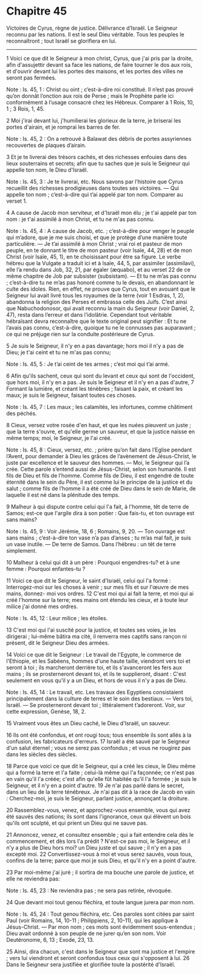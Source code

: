 # Chapitre 45

Victoires de Cyrus, règne de justice.
Délivrance d’Israël.
Le Seigneur reconnu par les nations.
Il est le seul Dieu véritable.
Tous les peuples le reconnaîtront ; tout Israël se glorifiera en lui.

***

1 Voici ce que dit le Seigneur à mon christ, Cyrus, que j'ai pris par la droite, afin d'assujettir devant sa face les nations, de faire tourner le dos aux rois, et d'ouvrir devant lui les portes des maisons, et les portes des villes ne seront pas fermées.

<span class="bible-note">Note : </span> Is. 45, 1 : Christ ou oint ; c’est-à-dire roi constitué. Il n’est pas prouvé qu’on donnât l’onction aux rois de Perse ; mais le Prophète parle ici conformément à l’usage consacré chez les Hébreux. Comparer à 1 Rois, 10, 1 ; 3 Rois, 1, 45.


2 Moi j'irai devant lui, j'humilierai les glorieux de la terre, je briserai les portes d'airain, et je romprai les barres de fer.

<span class="bible-note">Note : </span> Is. 45, 2 : On a retrouvé à Balawat des débris de portes assyriennes recouvertes de plaques d’airain.

3 Et je te livrerai des trésors cachés, et des richesses enfouies dans des lieux souterrains et secrets; afin que tu saches que je suis le Seigneur qui appelle ton nom, le Dieu d'Israël.

<span class="bible-note">Note : </span> Is. 45, 3 : Je te livrerai, etc. Nous savons par l’histoire que Cyrus recueillit des richesses prodigieuses dans toutes ses victoires. ― Qui appelle ton nom ; c’est-à-dire qui t’ai appelé par ton nom. Comparer au verset 1.

4 A cause de Jacob mon serviteur, et d'Israël mon élu ; je t'ai appelé par ton nom : je t'ai assimilé à mon Christ, et tu ne m'as pas connu.

<span class="bible-note">Note : </span> Is. 45, 4 : A cause de Jacob, etc. ; c’est-à-dire pour venger le peuple qui m’adore, que je me suis choisi, et que je protège d’une manière toute particulière. ― Je t’ai assimilé à mon Christ ; vrai roi et pasteur de mon peuple, en te donnant le titre de mon pasteur (voir Isaïe, 44, 28) et de mon Christ (voir Isaïe, 45, 1), en te choisissant pour être sa figure. Le verbe hébreu que la Vulgate a traduit ici et à Isaïe, 44, 5, par assimiler (assimilavi), elle l’a rendu dans Job, 32, 21, par égaler (æquabo), et au verset 22 de ce même chapitre de Job par subsister (subsistam). ― Et tu ne m’as pas connu ; c’est-à-dire tu ne m’as pas honoré comme tu le devais, en abandonnant le culte des idoles. Rien, en effet, ne prouve que Cyrus, tout en avouant que le Seigneur lui avait livré tous les royaumes de la terre (voir 1 Esdras, 1, 2), abandonna la religion des Perses et embrassa celle des Juifs. C’est ainsi que Nabuchodonosor, qui avait reconnu la main du Seigneur (voir Daniel, 2, 47), resta dans l’erreur et dans
l’idolâtrie. Cependant tout véritable hébraïsant devra reconnaître que le texte original peut signifier : Et tu ne l’avais pas connu, c’est-à-dire, quoique tu ne le connusses pas auparavant ; ce qui ne préjuge rien sur la conduite postérieure de Cyrus.


5 Je suis le Seigneur, il n'y en a pas davantage; hors moi il n'y a pas de Dieu; je t'ai ceint et tu ne m'as pas connu;

<span class="bible-note">Note : </span> Is. 45, 5 : Je t’ai ceint de tes armes ; c’est moi qui t’ai armé.

6 Afin qu'ils sachent, ceux qui sont du levant et ceux qui sont de l'occident, que hors moi, il n'y en a pas. Je suis le Seigneur et il n'y en a pas d'autre, 7 Formant la lumière, et créant les ténèbres ; faisant la paix, et créant les maux; je suis le Seigneur, faisant toutes ces choses.

<span class="bible-note">Note : </span> Is. 45, 7 : Les maux ; les calamités, les infortunes, comme châtiment des péchés.

8 Cieux, versez votre rosée d'en haut, et que les nuées pieuvent un juste ; que la terre s'ouvre, et qu'elle germe un sauveur, et que la justice naisse en même temps; moi, le Seigneur, je l'ai créé.

<span class="bible-note">Note : </span> Is. 45, 8 : Cieux, versez, etc. ; prière qu’on fait dans l’Eglise pendant l’Avent, pour demander à Dieu les grâces de l’avènement de Jésus-Christ, le juste par excellence et le sauveur des hommes. ― Moi, le Seigneur qui l’a crée. Cette parole s’entend aussi de Jésus-Christ, selon son humanité. Il est fils de Dieu et fils de l’homme. Comme fils de Dieu, il est engendré de toute éternité dans le sein du Père, il est comme lui le principe de la justice et du salut ; comme fils de l’homme il a été créé de Dieu dans le sein de Marie, de laquelle il est né dans la plénitude des temps.


9 Malheur à qui dispute contre celui qui l'a fait, à l'homme, têt de terre de Samos; est-ce que l'argile dira à son potier : Que fais-tu, et ton ouvrage est sans mains?

<span class="bible-note">Note : </span> Is. 45, 9 : Voir Jérémie, 18, 6 ; Romains, 9, 20. ― Ton ouvrage est sans mains ; c’est-à-dire ton vase n’a pas d’anses ; tu m’as mal fait, je suis un vase inutile. ― De terre de Samos. Dans l’hébreu : un têt de terre simplement.

10 Malheur à celui qui dit à un père : Pourquoi engendres-tu? et à une femme : Pourquoi enfantes-tu ?


11 Voici ce que dit le Seigneur, le saint d'Israël, celui qui l'a formé : Interrogez-moi sur les choses à venir ; sur mes fils et sur l'œuvre de mes mains, donnez- moi vos ordres. 12 C'est moi qui ai fait la terre, et moi qui ai créé l'homme sur la terre; mes mains ont étendu les cieux, et à toute leur milice j'ai donné mes ordres.

<span class="bible-note">Note : </span> Is. 45, 12 : Leur milice ; les étoiles.

13 C'est moi qui l'ai suscité pour la justice, et toutes ses voies, je les dirigerai ; lui-même bâtira ma cité, il renverra mes captifs sans rançon ni présent, dit le Seigneur Dieu des armées.


14 Voici ce que dit le Seigneur : Le travail de l'Egypte, le commerce de l'Ethiopie, et les Sabéens, hommes d'une haute taille, viendront vers toi et seront à toi ; ils marcheront derrière toi, et ils s'avanceront les fers aux mains ; ils se prosterneront devant toi, et ils te supplieront, disant : C'est seulement en vous qu'il y a un Dieu, et hors de vous il n'y a pas de Dieu.

<span class="bible-note">Note : </span> Is. 45, 14 : Le travail, etc. Les travaux des Egyptiens consistaient principalement dans la culture de terres et le soin des bestiaux. ― Vers toi, Israël. ― Se prosterneront devant toi ; littéralement t’adoreront. Voir, sur cette expression, Genèse, 18, 2.

15 Vraiment vous êtes un Dieu caché, le Dieu d'Israël, un sauveur.


16 Ils ont été confondus, et ont rougi tous; tous ensemble ils sont allés à la confusion, les fabricateurs d'erreurs. 17 Israël a été sauvé par le Seigneur d'un salut éternel ; vous ne serez pas confondus ; et vous ne rougirez pas dans les siècles des siècles.


18 Parce que voici ce que dit le Seigneur, qui a créé les cieux, le Dieu même qui a formé la terre et l'a faite ; celui-là même qui l'a façonnée; ce n'est pas en vain qu'il l'a créée; c'est afin qu'elle fût habitée qu'il l'a formée ; je suis le Seigneur, et il n'y en a point d'autre. 19 Je n'ai pas parlé dans le secret, dans un lieu de la terre ténébreux. Je n'ai pas dit à la race de Jacob en vain : Cherchez-moi, je suis le Seigneur, parlant justice, annonçant la droiture.


20 Rassemblez-vous, venez, et approchez-vous ensemble, vous qui avez été sauvés des nations; ils sont dans l'ignorance, ceux qui élèvent un bois qu'ils ont sculpté, et qui prient un Dieu qui ne sauve pas.


21 Annoncez, venez, et consultez ensemble ; qui a fait entendre cela dès le commencement, et dès lors l'a prédit ? N'est-ce pas moi, le Seigneur, et il n'y a plus de Dieu hors moi? un Dieu juste et qui sauve ; il n'y en a pas excepté moi. 22 Convertissez-vous à moi et vous serez sauvés, vous tous, confins de la terre; parce que moi je suis Dieu, et qu'il n'y en a point d'autre.


23 Par moi-même j'ai juré ; il sortira de ma bouche une parole de justice, et elle ne reviendra pas:

<span class="bible-note">Note : </span> Is. 45, 23 : Ne reviendra pas ; ne sera pas retirée, révoquée.

24 Que devant moi tout genou fléchira, et toute langue jurera par mon nom.

<span class="bible-note">Note : </span> Is. 45, 24 : Tout genou fléchira, etc. Ces paroles sont citées par saint Paul (voir Romains, 14, 10-11 ; Philippiens, 2, 10-11), qui les applique à Jésus-Christ. ― Par mon nom ; ces mots sont évidemment sous-entendus ; Dieu avait ordonné à son peuple de ne jurer qu’en son nom. Voir Deutéronome, 6, 13 ; Exode, 23, 13.

25 Ainsi, dira chacun, c'est dans le Seigneur que sont ma justice et l'empire ; vers lui viendront et seront confondus tous ceux qui s'opposent à lui. 26 Dans le Seigneur sera justifiée et glorifiée toute la postérité d'Israël.

